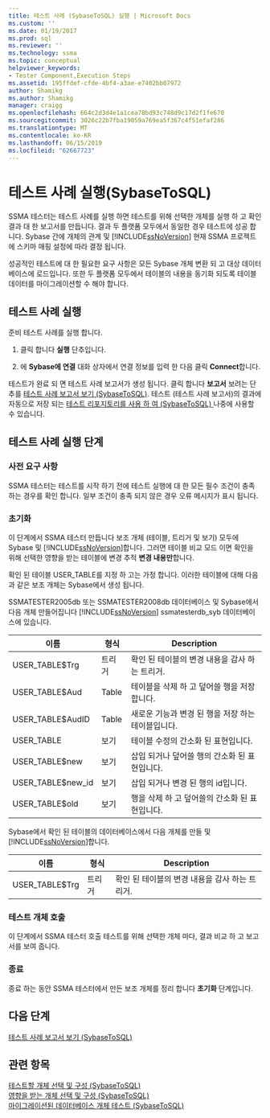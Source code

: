 ```yaml
---
title: 테스트 사례 (SybaseToSQL) 실행 | Microsoft Docs
ms.custom: ''
ms.date: 01/19/2017
ms.prod: sql
ms.reviewer: ''
ms.technology: ssma
ms.topic: conceptual
helpviewer_keywords:
- Tester Component,Execution Steps
ms.assetid: 195ffdef-cfde-4bf4-a3ae-e7402bb07972
author: Shamikg
ms.author: Shamikg
manager: craigg
ms.openlocfilehash: 664c2d3d4e1a1cea78bd93c748d9c17d2f1fe670
ms.sourcegitcommit: 3026c22b7fba19059a769ea5f367c4f51efaf286
ms.translationtype: MT
ms.contentlocale: ko-KR
ms.lasthandoff: 06/15/2019
ms.locfileid: "62667723"
---
```

# <a name="running-test-cases-sybasetosql"></a>테스트 사례 실행(SybaseToSQL)
SSMA 테스터는 테스트 사례를 실행 하면 테스트를 위해 선택한 개체를 실행 하 고 확인 결과 대 한 보고서를 만듭니다. 결과 두 플랫폼 모두에서 동일한 경우 테스트에 성공 합니다. Sybase 간에 개체의 관계 및 [!INCLUDE[ssNoVersion](../../includes/ssnoversion-md.md)] 현재 SSMA 프로젝트에 스키마 매핑 설정에 따라 결정 됩니다.  
  
성공적인 테스트에 대 한 필요한 요구 사항은 모든 Sybase 개체 변환 되 고 대상 데이터베이스에 로드입니다. 또한 두 플랫폼 모두에서 테이블의 내용을 동기화 되도록 테이블 데이터를 마이그레이션할 수 해야 합니다.  
  
## <a name="run-test-case"></a>테스트 사례 실행  
준비 테스트 사례를 실행 합니다.  
  
1.  클릭 합니다 **실행** 단추입니다.  
  
2.  에 **Sybase에 연결** 대화 상자에서 연결 정보를 입력 한 다음 클릭 **Connect**합니다.  
  
테스트가 완료 되 면 테스트 사례 보고서가 생성 됩니다. 클릭 합니다 **보고서** 보려는 단추를 [테스트 사례 보고서 보기 &#40;SybaseToSQL&#41;](../../ssma/sybase/viewing-test-case-reports-sybasetosql.md). 테스트 (테스트 사례 보고서)의 결과에 자동으로 저장 되는 [테스트 리포지토리를 사용 하 여 &#40;SybaseToSQL&#41; ](../../ssma/sybase/using-test-repositories-sybasetosql.md) 나중에 사용할 수 있습니다.  
  
## <a name="test-case-execution-steps"></a>테스트 사례 실행 단계  
  
### <a name="prerequisites"></a>사전 요구 사항  
SSMA 테스터는 테스트를 시작 하기 전에 테스트 실행에 대 한 모든 필수 조건이 충족 하는 경우를 확인 합니다. 일부 조건이 충족 되지 않은 경우 오류 메시지가 표시 됩니다.  
  
### <a name="initialization"></a>초기화  
이 단계에서 SSMA 테스터 만듭니다 보조 개체 (테이블, 트리거 및 보기) 모두에 Sybase 및 [!INCLUDE[ssNoVersion](../../includes/ssnoversion-md.md)]합니다. 그러면 테이블 비교 모드 이면 확인을 위해 선택한 영향을 받는 테이블에 변경 추적 **변경 내용만**합니다.  
  
확인 된 테이블 USER_TABLE를 지정 하 고는 가정 합니다. 이러한 테이블에 대해 다음과 같은 보조 개체는 Sybase에서 생성 됩니다.  
  
SSMATESTER2005db 또는 SSMATESTER2008db 데이터베이스 및 Sybase에서 다음 개체 만들어집니다 [!INCLUDE[ssNoVersion](../../includes/ssnoversion-md.md)] ssmatesterdb_syb 데이터베이스에 있습니다.  
  
|이름|형식|Description|  
|--------|--------|---------------|  
|USER_TABLE$Trg|트리거|확인 된 테이블의 변경 내용을 감사 하는 트리거.|  
|USER_TABLE$Aud|Table|테이블을 삭제 하 고 덮어쓸 행을 저장 합니다.|  
|USER_TABLE$AudID|Table|새로운 기능과 변경 된 행을 저장 하는 테이블입니다.|  
|USER_TABLE|보기|테이블 수정의 간소화 된 표현입니다.|  
|USER_TABLE$new|보기|삽입 되거나 덮어쓸 행의 간소화 된 표현입니다.|  
|USER_TABLE$new_id|보기|삽입 되거나 변경 된 행의 id입니다.|  
|USER_TABLE$old|보기|행을 삭제 하 고 덮어쓸의 간소화 된 표현입니다.|  
  
Sybase에서 확인 된 테이블의 데이터베이스에서 다음 개체를 만들 및 [!INCLUDE[ssNoVersion](../../includes/ssnoversion-md.md)]합니다.  
  
|이름|형식|Description|  
|--------|--------|---------------|  
|USER_TABLE$Trg|트리거|확인 된 테이블의 변경 내용을 감사 하는 트리거.|  
  
### <a name="test-object-calls"></a>테스트 개체 호출  
이 단계에서 SSMA 테스터 호출 테스트를 위해 선택한 개체 마다, 결과 비교 하 고 보고서를 보여 줍니다.  
  
### <a name="finalization"></a>종료  
종료 하는 동안 SSMA 테스터에서 만든 보조 개체를 정리 합니다 **초기화** 단계입니다.  
  
## <a name="next-step"></a>다음 단계  
[테스트 사례 보고서 보기 &#40;SybaseToSQL&#41;](../../ssma/sybase/viewing-test-case-reports-sybasetosql.md)  
  
## <a name="see-also"></a>관련 항목  
[테스트할 개체 선택 및 구성 &#40;SybaseToSQL&#41;](../../ssma/sybase/selecting-and-configuring-objects-to-test-sybasetosql.md)  
[영향을 받는 개체 선택 및 구성 &#40;SybaseToSQL&#41;](../../ssma/sybase/selecting-and-configuring-affected-objects-sybasetosql.md)  
[마이그레이션된 데이터베이스 개체 테스트 &#40;SybaseToSQL&#41;](../../ssma/sybase/testing-migrated-database-objects-sybasetosql.md)  
  
